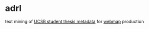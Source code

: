 # adrl
text mining of [UCSB student thesis metadata](https://alexandria.ucsb.edu/collections/f3348hkz) for [webmap](http://arcg.is/rvH99) production
